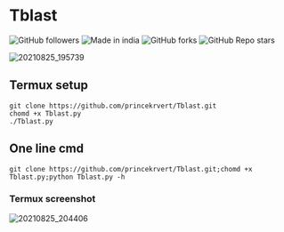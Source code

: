 # Tblast

![GitHub followers](https://img.shields.io/github/followers/princekrvert?color=%23ff00ff&logoColor=%2300FF00&style=for-the-badge)
![Made in india](https://img.shields.io/badge/MADE%20IN%20-INDIA-green?style=for-the-badge&logo=appveyor)
![GitHub forks](https://img.shields.io/github/forks/princekrvert/Ravana?style=for-the-badge)
![GitHub Repo stars](https://img.shields.io/github/stars/princekrvert/Tblast?color=%2357&style=for-the-badge)

![20210825_195739](https://user-images.githubusercontent.com/56459297/130814850-395685a3-7814-44a3-a546-fb09287373e5.jpg)
## Termux setup
```
git clone https://github.com/princekrvert/Tblast.git
chomd +x Tblast.py
./Tblast.py
```
## One line cmd
```
git clone https://github.com/princekrvert/Tblast.git;chomd +x Tblast.py;python Tblast.py -h
```
### Termux screenshot

![20210825_204406](https://user-images.githubusercontent.com/56459297/130817407-4955ecc3-c548-4839-b82b-26ffdc016df2.jpg)
